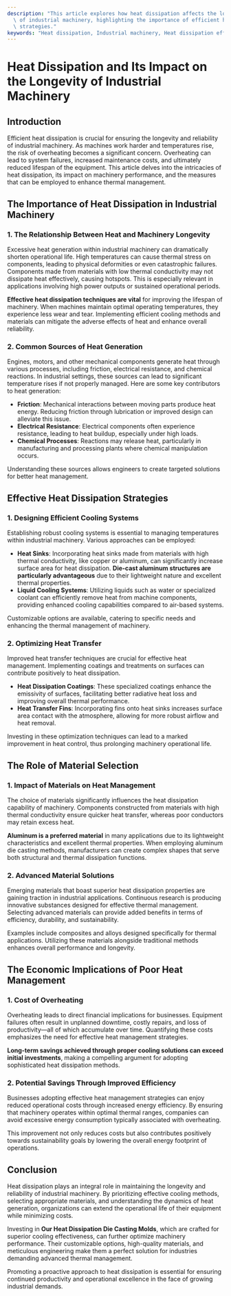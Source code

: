```yaml
---
description: "This article explores how heat dissipation affects the longevity and performance\
  \ of industrial machinery, highlighting the importance of efficient heat management\
  \ strategies."
keywords: "Heat dissipation, Industrial machinery, Heat dissipation efficiency, Die-cast aluminum"
---
```

# Heat Dissipation and Its Impact on the Longevity of Industrial Machinery

## Introduction

Efficient heat dissipation is crucial for ensuring the longevity and reliability of industrial machinery. As machines work harder and temperatures rise, the risk of overheating becomes a significant concern. Overheating can lead to system failures, increased maintenance costs, and ultimately reduced lifespan of the equipment. This article delves into the intricacies of heat dissipation, its impact on machinery performance, and the measures that can be employed to enhance thermal management.

## The Importance of Heat Dissipation in Industrial Machinery

### 1. The Relationship Between Heat and Machinery Longevity

Excessive heat generation within industrial machinery can dramatically shorten operational life. High temperatures can cause thermal stress on components, leading to physical deformities or even catastrophic failures. Components made from materials with low thermal conductivity may not dissipate heat effectively, causing hotspots. This is especially relevant in applications involving high power outputs or sustained operational periods. 

**Effective heat dissipation techniques are vital** for improving the lifespan of machinery. When machines maintain optimal operating temperatures, they experience less wear and tear. Implementing efficient cooling methods and materials can mitigate the adverse effects of heat and enhance overall reliability.

### 2. Common Sources of Heat Generation

Engines, motors, and other mechanical components generate heat through various processes, including friction, electrical resistance, and chemical reactions. In industrial settings, these sources can lead to significant temperature rises if not properly managed. Here are some key contributors to heat generation:

- **Friction**: Mechanical interactions between moving parts produce heat energy. Reducing friction through lubrication or improved design can alleviate this issue.
- **Electrical Resistance**: Electrical components often experience resistance, leading to heat buildup, especially under high loads.
- **Chemical Processes**: Reactions may release heat, particularly in manufacturing and processing plants where chemical manipulation occurs.

Understanding these sources allows engineers to create targeted solutions for better heat management.

## Effective Heat Dissipation Strategies

### 1. Designing Efficient Cooling Systems

Establishing robust cooling systems is essential to managing temperatures within industrial machinery. Various approaches can be employed:

- **Heat Sinks**: Incorporating heat sinks made from materials with high thermal conductivity, like copper or aluminum, can significantly increase surface area for heat dissipation. **Die-cast aluminum structures are particularly advantageous** due to their lightweight nature and excellent thermal properties.
- **Liquid Cooling Systems**: Utilizing liquids such as water or specialized coolant can efficiently remove heat from machine components, providing enhanced cooling capabilities compared to air-based systems.

Customizable options are available, catering to specific needs and enhancing the thermal management of machinery.

### 2. Optimizing Heat Transfer

Improved heat transfer techniques are crucial for effective heat management. Implementing coatings and treatments on surfaces can contribute positively to heat dissipation.

- **Heat Dissipation Coatings**: These specialized coatings enhance the emissivity of surfaces, facilitating better radiative heat loss and improving overall thermal performance.
- **Heat Transfer Fins**: Incorporating fins onto heat sinks increases surface area contact with the atmosphere, allowing for more robust airflow and heat removal.

Investing in these optimization techniques can lead to a marked improvement in heat control, thus prolonging machinery operational life.

## The Role of Material Selection

### 1. Impact of Materials on Heat Management

The choice of materials significantly influences the heat dissipation capability of machinery. Components constructed from materials with high thermal conductivity ensure quicker heat transfer, whereas poor conductors may retain excess heat. 

**Aluminum is a preferred material** in many applications due to its lightweight characteristics and excellent thermal properties. When employing aluminum die casting methods, manufacturers can create complex shapes that serve both structural and thermal dissipation functions.

### 2. Advanced Material Solutions

Emerging materials that boast superior heat dissipation properties are gaining traction in industrial applications. Continuous research is producing innovative substances designed for effective thermal management. Selecting advanced materials can provide added benefits in terms of efficiency, durability, and sustainability.

Examples include composites and alloys designed specifically for thermal applications. Utilizing these materials alongside traditional methods enhances overall performance and longevity.

## The Economic Implications of Poor Heat Management

### 1. Cost of Overheating

Overheating leads to direct financial implications for businesses. Equipment failures often result in unplanned downtime, costly repairs, and loss of productivity—all of which accumulate over time. Quantifying these costs emphasizes the need for effective heat management strategies.

**Long-term savings achieved through proper cooling solutions can exceed initial investments**, making a compelling argument for adopting sophisticated heat dissipation methods.

### 2. Potential Savings Through Improved Efficiency

Businesses adopting effective heat management strategies can enjoy reduced operational costs through increased energy efficiency. By ensuring that machinery operates within optimal thermal ranges, companies can avoid excessive energy consumption typically associated with overheating.

This improvement not only reduces costs but also contributes positively towards sustainability goals by lowering the overall energy footprint of operations.

## Conclusion

Heat dissipation plays an integral role in maintaining the longevity and reliability of industrial machinery. By prioritizing effective cooling methods, selecting appropriate materials, and understanding the dynamics of heat generation, organizations can extend the operational life of their equipment while minimizing costs. 

Investing in **Our Heat Dissipation Die Casting Molds**, which are crafted for superior cooling effectiveness, can further optimize machinery performance. Their customizable options, high-quality materials, and meticulous engineering make them a perfect solution for industries demanding advanced thermal management. 

Promoting a proactive approach to heat dissipation is essential for ensuring continued productivity and operational excellence in the face of growing industrial demands.
